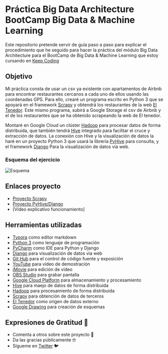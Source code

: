 # Práctica Big Data Architecture BootCamp Big Data & Machine Learning

Este repositorio pretende servir de guía paso a paso para explicar el procedimiento que he seguido para hacer la práctica del módulo Big Data Architecture para el BootCamp de Big Data & Machine Learning que estoy cursando en [Keep Coding](https://keepcoding.io/es/)

## Objetivo

Mi práctica consta de usar un csv ya existente con apartamentos de Airbnb para encontrar restaurantes cercanos a cada uno de ellos usando las coordenadas GPS. Para ello, crearé un programa escrito en Python 3 que se apoyará en el framework [Scrapy](https://scrapy.org/) y obtendrá los restaurantes de la web [El Tenedor](https://www.eltenedor.es/). Este mismo programa, subirá a Google Storage el csv de Airbnb y el de los restaurantes que se ha obtenido scrapeando la web de El tenedor.

Montaré en Google Cloud un clúster [Hadoop](https://hadoop.apache.org/) para procesar datos de forma distribuida, que también tendrá [Hive](https://hive.apache.org/) integrado para facilitar el cruce y extracción de datos. La conexión con Hive y la visualización de datos la haré en un proyecto Python 3 que usará la librería [PyHive](https://pypi.org/project/PyHive/) para consulta, y el framework [Django](https://www.djangoproject.com/) Para la visualización de datos vía web.

### Esquema del ejercicio

<img src="Diagrama práctica BD Architecture.png" alt="Esquema">

## Enlaces proyecto

- [Proyecto Scrapy](https://github.com/Dynam1co/kc_ej_bdarchitecture_scrapy_tenedor)
- [Proyecto PyHive/Django](https://github.com/Dynam1co/kc_ej_bdarchitecture_scrapy_pyhive)
- [Vídeo explicativo funcionamiento]

## Herramientas utilizadas

* [Typora](https://www.typora.io/) como editor markdown
* [Python 3](https://www.python.org/) como lenguaje de programación
* [PyCharm](https://www.jetbrains.com/pycharm/) como IDE para Python y Django
* [Django](https://www.djangoproject.com/) para visualización de datos vía web
* [Git Hub](https://github.com/) para el control de código fuente y exposición
* [YouTube](https://www.youtube.com/) para vídeo de demostración
* [iMovie](https://www.apple.com/es/imovie/) para edición de vídeo
* [OBS Studio](https://obsproject.com/es) para grabar pantalla
* [Google Cloud Platform](https://cloud.google.com) para almacenamiento y procesamiento
* [Hive](https://hive.apache.org/) para maejo de datos de forma distribuida
* [Hadoop](https://hadoop.apache.org/) para procesamiento de forma distribuida
* [Scrapy](https://scrapy.org/) para obtención de datos de terceros
* [El Tenedor](https://www.eltenedor.es/) como origen de datos externo
* [Google Drawing](https://docs.google.com/drawings/d/1ENKMAf_j07Q6wZSYerfNG0i2gDprGymR6HXmMmmYZQA/edit) para creación de esquemas

## Expresiones de Gratitud 🎁

- Comenta a otros sobre este proyecto 📢
- Da las gracias públicamente 🤓
- Sígueme en [Twitter](https://twitter.com/AsensiFj) 🐦